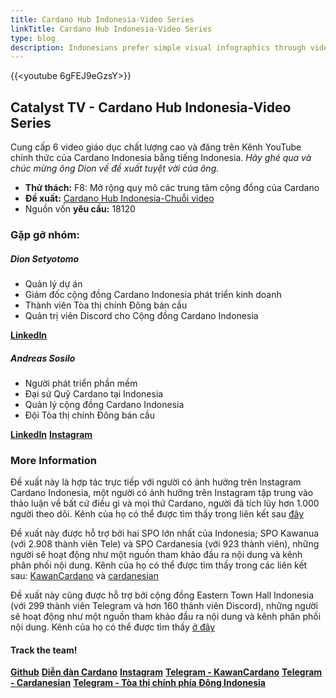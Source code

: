 ```yaml
---
title: Cardano Hub Indonesia-Video Series
linkTitle: Cardano Hub Indonesia-Video Series
type: blog
description: Indonesians prefer simple visual infographics through videos to learn about Cardano in local language   - Bahasa Indonesia
---
```


{{&lt;youtube 6gFEJ9eGzsY&gt;}}

## Catalyst TV - Cardano Hub Indonesia-Video Series

Cung cấp 6 video giáo dục chất lượng cao và đăng trên Kênh YouTube chính thức của Cardano Indonesia bằng tiếng Indonesia. *Hãy ghé qua và chúc mừng ông Dion về đề xuất tuyệt vời của ông.*

- **Thử thách:** F8: Mở rộng quy mô các trung tâm cộng đồng của Cardano
- **Đề xuất:** [Cardano Hub Indonesia-Chuỗi video](https://cardano.ideascale.com/c/idea/401709)
- Nguồn vốn **yêu cầu:** 18120

### Gặp gỡ nhóm:

##### **Dion Setyotomo**

- Quản lý dự án
- Giám đốc cộng đồng Cardano Indonesia phát triển kinh doanh
- Thành viên Tòa thị chính Đông bán cầu
- Quản trị viên Discord cho Cộng đồng Cardano Indonesia

[**LinkedIn**](https://www.youtube.com/redirect?event=video_description&redir_token=QUFFLUhqa2xNVlJVTjBDQWgxenhvcHhRQU1tdUxJZGpsZ3xBQ3Jtc0tudVBqaV82aHotRFM1T0lBT09lVV9NS2pGUFlTMWJ4VXJCX0VJX0ttTjZIV2luZXNQcG1kaXg4Z2tRbXN6dnQxMEI5Q3FYM2FZNjdFaDh1VHpZOC13OVgtQ0pWWk5fX3FuN01JMmVLNnFhZHBvbmdDWQ&q=https%3A%2F%2Fwww.linkedin.com%2Fin%2Fdion-p-setyotomo-4ab6508)

##### **Andreas Sosilo**

- Người phát triển phần mềm
- Đại sứ Quỹ Cardano tại Indonesia
- Quản lý cộng đồng Cardano Indonesia
- Đội Tòa thị chính Đông bán cầu

[**LinkedIn**](https://www.youtube.com/redirect?event=video_description&redir_token=QUFFLUhqa2ZHc2Q0YVZhZERKTVBqTjAtVEMwTm5zWlp3Z3xBQ3Jtc0ttSWhOeU1lR0FBYlFGRGFxQXRTajRLMktfSkZ0QTY2MjZWZldzRmZBbEZwMDBsZ1VmRkNJdGRHdGxpSUdlMFBuNmp1WnU4NmJQSG0xV3FuUU43YVl4eV95LVd2RThEMG5iY2VGb0ZUdkJySlR0X2ZMQQ&q=https%3A%2F%2Fwww.linkedin.com%2Fin%2Fandreassosilo%2F)
[**Instagram**](https://www.youtube.com/redirect?event=video_description&redir_token=QUFFLUhqa01NSmdwZFFTekZGbjZsSWluWV9oR25JWVlsUXxBQ3Jtc0ttdDhCX29MYjk5RkRmOU5ZUWgxWnMxb1NCX1R1cHRkLUpDQ2hwLWxfbTJsUG9Icjg0WUYyV1ZreWF4ekdGcXVvQ1E4ck5wWC1TNDhJVmpHZW8taG5FTjdHU0FUU2IwN2hIeHNsajNRb0RVZ3BCSVdmRQ&q=https%3A%2F%2Fwww.instagram.com%2Fcardanoindonesia)

### More Information

Đề xuất này là hợp tác trực tiếp với người có ảnh hưởng trên Instagram Cardano Indonesia, một người có ảnh hưởng trên Instagram tập trung vào thảo luận về bất cứ điều gì và mọi thứ Cardano, người đã tích lũy hơn 1.000 người theo dõi. Kênh của họ có thể được tìm thấy trong liên kết sau [đây](https://www.instagram.com/cardanoindonesia)

Đề xuất này được hỗ trợ bởi hai SPO lớn nhất của Indonesia; SPO Kawanua (với 2.908 thành viên Tele) và SPO Cardanesia (với 923 thành viên), những người sẽ hoạt động như một nguồn tham khảo đầu ra nội dung và kênh phân phối nội dung. Kênh của họ có thể được tìm thấy trong các liên kết sau: [KawanCardano](https://t.me/KawanCardano) và [cardanesian](https://t.me/cardanesian)

Đề xuất này cũng được hỗ trợ bởi cộng đồng Eastern Town Hall Indonesia (với 299 thành viên Telegram và hơn 160 thành viên Discord), những người sẽ hoạt động như một nguồn tham khảo đầu ra nội dung và kênh phân phối nội dung. Kênh của họ có thể được tìm thấy [ở đây](https://t.me/EHTIndonesia)

#### Track the team!

[**Github**](https://github.com/cardano-indonesia)
[**Diễn đàn Cardano**](https://forum.cardano.org/t/silabus-workshop-cardano-hub-jakarta-2021-2023/79730)
[**Instagram**](https://www.youtube.com/redirect?event=video_description&redir_token=QUFFLUhqbEJINjFRc3B1ZElPOGtTenlIWVI3UE8yR2hxZ3xBQ3Jtc0trM1pESUg4MTBRQzlwdE8wRzB6bE55aEtnTDB5Tjh0bGZKbnJCellZc0FIZG5KZ3dEVDJ3QjJ1dFJUMjZLbGI3WXVabjQ1OHlqV2pyaHQzN0pQZXJOVHBuY1R1LTRxTHVkWVZ5YVl5N0tfckI0Mmk1aw&q=https%3A%2F%2Fwww.instagram.com%2Fcardanoindonesia%2F)
[**Telegram - KawanCardano**](https://t.me/KawanCardano)
[**Telegram - Cardanesian**](https://t.me/cardanesian)
[**Telegram - Tòa thị chính phía Đông Indonesia**](https://t.me/EHTIndonesia)
